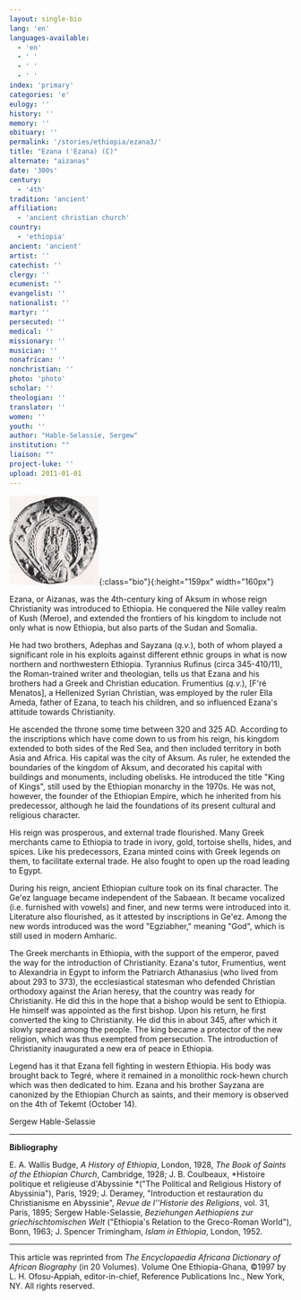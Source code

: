 ```yaml
---
layout: single-bio
lang: 'en'
languages-available:
  - 'en'
  - ' '
  - ' '
  - ' '
index: 'primary'
categories: 'e'
eulogy: ''
history: ''
memory: ''
obituary: ''
permalink: '/stories/ethiopia/ezana3/'
title: "Ezana ('Ezana) (C)"
alternate: "aizanas"
date: '300s'
century:
  - '4th'
tradition: 'ancient'
affiliation:
  - 'ancient christian church'
country:
  - 'ethiopia'
ancient: 'ancient'
artist: ''
catechist: ''
clergy: ''
ecumenist: ''
evangelist: ''
nationalist: ''
martyr: ''
persecuted: ''
medical: ''
missionary: ''
musician: ''
nonafrican: ''
nonchristian: ''
photo: 'photo'
scholar: ''
theologian: ''
translator: ''
women: ''
youth: ''
author: "Hable-Selassie, Sergew"
institution: ""
liaison: ""
project-luke: ''
upload: 2011-01-01
---
```


![Ezana](/images/bio-pics/ethiopia/ezana3/ezana-small.jpg){:class="bio"}{:height="159px" width="160px"}

Ezana, or Aizanas, was the 4th-century king of Aksum in whose reign Christianity was introduced to Ethiopia. He conquered the Nile valley realm of Kush (Meroe), and extended the frontiers of his kingdom to include not only what is now Ethiopia, but also parts of the Sudan and Somalia.

He had two brothers, Adephas and Sayzana (*q.v.*), both of whom played a significant role in his exploits against different ethnic groups in what is now northern and northwestern Ethiopia. Tyrannius Rufinus (circa 345-410/11), the Roman-trained writer and theologian, tells us that Ezana and his brothers had a Greek and Christian education. Frumentius (*q.v.*), [F'ré Menatos], a Hellenized Syrian Christian, was employed by the ruler Ella Ameda,  father of Ezana, to teach his children, and so influenced Ezana's attitude towards Christianity.

He ascended the throne some time between 320 and 325 AD. According to the inscriptions which have come down to us from his reign, his kingdom extended to both sides of the Red Sea, and then included territory in both Asia and Africa. His capital was the city of Aksum. As ruler, he extended the boundaries of the kingdom of Aksum, and decorated his capital with buildings and monuments, including obelisks. He introduced the title "King of  Kings", still used by the Ethiopian monarchy in the 1970s. He was not, however, the founder of the Ethiopian Empire, which he inherited from his predecessor, although he laid the foundations of its present cultural and religious character.

His reign was prosperous, and external trade flourished. Many Greek merchants came to Ethiopia to trade in ivory, gold, tortoise shells, hides, and spices. Like his predecessors, Ezana minted coins with Greek legends on them, to facilitate external trade. He also fought to open up the road leading to Egypt.

During his reign, ancient Ethiopian culture took on its final character. The Ge'ez language became independent of the Sabaean. It became vocalized (i.e. furnished with vowels) and finer, and new terms were introduced into it. Literature also flourished, as it attested by inscriptions in Ge'ez. Among the new words introduced was the word "Egziabher," meaning "God", which is still used in modern Amharic.

The Greek merchants in Ethiopia, with the support of the emperor, paved the way for the introduction of Christianity. Ezana's tutor, Frumentius, went to Alexandria in Egypt to inform the Patriarch Athanasius (who lived from about 293 to 373), the ecclesiastical statesman who defended Christian orthodoxy against the Arian heresy, that the country was ready for Christianity. He did this in the hope that a bishop would be sent to Ethiopia. He himself was appointed as the first bishop. Upon his return, he first converted the king to Christianity. He did this in about 345, after which it slowly spread among the people. The king became a protector of the new religion, which was thus exempted from persecution. The introduction of Christianity inaugurated a new era of peace in Ethiopia.

Legend has it that Ezana fell fighting in western Ethiopia. His body was brought back to Tegré, where it remained in a monolithic rock-hewn church which was then dedicated to him. Ezana and his brother Sayzana are canonized by the Ethiopian Church as saints, and their memory is observed on the 4th of Tekemt (October 14).

Sergew Hable-Selassie

---

**Bibliography**

E. A. Wallis Budge, *A History of Ethiopia*, London, 1928, *The Book  of Saints of the Ethiopian Church*, Cambridge, 1928; J. B. Coulbeaux, *Histoire politique et religieuse d'Abyssinie *("The Political and Religious History of Abyssinia"), Paris, 1929; J. Deramey,  "Introduction et restauration du Christianisme en Abyssinie", *Revue de l''Historie des Religions*, vol. 31, Paris, 1895; Sergew Hable-Selassie, *Beziehungen Aethiopiens zur griechischtomischen Welt* ("Ethiopia's Relation to the Greco-Roman World"), Bonn, 1963; J. Spencer Trimingham, *Islam in Ethiopia*, London, 1952.

---

This article was reprinted from *The Encyclopaedia Africana Dictionary of African Biography* (in 20 Volumes). Volume One Ethiopia-Ghana, &copy;1997 by L. H. Ofosu-Appiah, editor-in-chief, Reference Publications Inc., New York, NY. All rights reserved.
